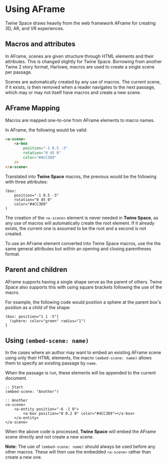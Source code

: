 # Using AFrame

Twine Space draws heavily from the web framework AFrame for creating 3D, AR, and VR experiences.

## Macros and attributes

In AFrame, scenes are given structure through HTML elements and their attributes. This is changed slightly for Twine Space. Borrowing from another Twine 2 story format, Harlowe, macros are used to create a single scene per passage.

Scenes are automatically created by any use of macros. The current scene, if it exists, is then removed when a reader navigates to the next passage, which may or may not itself have macros and create a new scene.

## AFrame Mapping

Macros are mapped one-to-one from AFrame elements to macro names.

In AFrame, the following would be valid:

```html
<a-scene>
    <a-box 
        position="-1 0.5 -3"
        rotation="0 45 0"
        color="#4CC3D9"
    />
</a-scene>
```

Translated into **Twine Space** macros, the previous would be the following with three attributes:

```twee
(box: 
    position="-1 0.5 -3"
    rotation="0 45 0"
    color="#4CC3D9"
)
```

The creation of the `<a-scene>` element is never needed in **Twine Space**, as any use of macros will automatically create the root element. If it already exists, the current one is assumed to be the root and a second is not created.

To use an AFrame element converted into Twine Space macros, use the the same general attributes but within an opening and closing parentheses format.

## Parent and children

AFrame supports having a single shape serve as the parent of others. Twine Space also supports this with using square brackets following the use of the macro.

For example, the following code would position a sphere at the parent box's position as a child of the shape:

```twee
(box: position="1 1 -5"[
  (sphere: color="green" radius="1")
]
```

## Using `(embed-scene: name)`

In the cases where an author may want to embed an existing AFrame scene using only their HTML elements, the macro `(embed-scene: name)` allows them to specify an existing passage by `name`.

When the passage is run, these elements will be appended to the current document.

```twee
:: Start
(embed-scene: "Another")

:: Another
<a-scene>
    <a-entity position="-6 -1 0">
        <a-box position="0 0.2 0" color="#4CC3D9"></a-box>
    </a-entity>
</a-scene>
```

When the above code is processed, **Twine Space** will embed the AFrame scene directly and not create a new scene.

**Note:** The use of `(embed-scene: name)` should always be used before any other macros. These will then use the embedded `<a-scene>` rather than create a new one.
